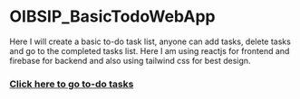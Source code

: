 # OIBSIP_BasicTodoWebApp

Here I will create a basic to-do task list, anyone can add tasks, delete tasks and go to the completed tasks list. Here I am using reactjs for frontend and firebase for backend and also using tailwind css for best design.
<br/>
### <a href="https://to-do-task-b918c.firebaseapp.com/">Click here to go to-do tasks</a>

